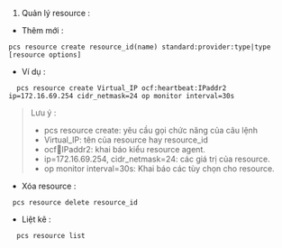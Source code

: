 1. Quản lý resource :  
- Thêm mới :  
```
pcs resource create	resource_id(name) standard:provider:type|type [resource options]
```
- Ví dụ :  
```
  pcs resource create Virtual_IP ocf:heartbeat:IPaddr2 ip=172.16.69.254 cidr_netmask=24 op monitor interval=30s
```
> Lưu ý :  
>- pcs resource create: yêu cầu gọi chức năng của câu lệnh
>- Virtual_IP: tên của resource hay resource_id
>  - ocf:heartbeat:IPaddr2: khai báo kiểu resource agent.
>  - ip=172.16.69.254, cidr_netmask=24: các giá trị của resource.
>  - op monitor interval=30s: Khai báo các tùy chọn cho resource.

- Xóa resource :  
```
 pcs resource delete resource_id
```  

- Liệt kê :  
```
  pcs resource list
```

